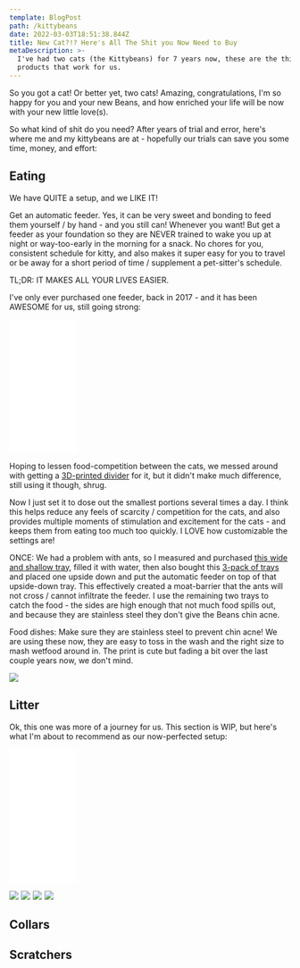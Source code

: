 ```yaml
---
template: BlogPost
path: /kittybeans
date: 2022-03-03T18:51:38.844Z
title: New Cat?!? Here's All The Shit you Now Need to Buy
metaDescription: >-
  I've had two cats (the Kittybeans) for 7 years now, these are the things and
  products that work for us.
---
```

So you got a cat! Or better yet, two cats! Amazing, congratulations, I'm so happy for you and your new Beans, and how enriched your life will be now with your new little love(s). 

So what kind of shit do you need? After years of trial and error, here's where me and my kittybeans are at - hopefully our trials can save you some time, money, and effort: 

## Eating

We have QUITE a setup, and we LIKE IT!

Get an automatic feeder. Yes, it can be very sweet and bonding to feed them yourself / by hand - and you still can! Whenever you want! But get a feeder as your foundation so they are NEVER trained to wake you up at night or way-too-early in the morning for a snack. No chores for you, consistent schedule for kitty, and also makes it super easy for you to travel or be away for a short period of time / supplement a pet-sitter's schedule. 

TL;DR: IT MAKES ALL YOUR LIVES EASIER. 

I've only ever purchased one feeder, back in 2017 - and it has been AWESOME for us, still going strong: 

<iframe style="width:120px;height:240px;" marginwidth="0" marginheight="0" scrolling="no" frameborder="0" src="//ws-na.amazon-adsystem.com/widgets/q?ServiceVersion=20070822&OneJS=1&Operation=GetAdHtml&MarketPlace=US&source=ss&ref=as_ss_li_til&ad_type=product_link&tracking_id=tblogfyi22-20&language=en_US&marketplace=amazon&region=US&placement=B00VIXRB6O&asins=B00VIXRB6O&linkId=6273ab898a2087cb4cd5507a55a7d0d5&show_border=true&link_opens_in_new_window=true"></iframe>

Hoping to lessen food-competition between the cats, we messed around with getting a [3D-printed divider](https://amzn.to/3CjwAos) for it, but it didn't make much difference, still using it though, shrug.

Now I just set it to dose out the smallest portions several times a day. I think this helps reduce any feels of scarcity / competition for the cats, and also provides multiple moments of stimulation and excitement for the cats - and keeps them from eating too much too quickly. I LOVE how customizable the settings are! 

ONCE: We had a problem with ants, so I measured and purchased [this wide and shallow tray](https://amzn.to/3HHlieF), filled it with water, then also bought this [3-pack of trays](https://amzn.to/3Mlp5ll) and placed one upside down and put the automatic feeder on top of that upside-down tray. This effectively created a moat-barrier that the ants will not cross / cannot infiltrate the feeder. I use the remaining two trays to catch the food - the sides are high enough that not much food spills out, and because they are stainless steel they don't give the Beans chin acne. 

Food dishes: Make sure they are stainless steel to prevent chin acne! We are using these now, they are easy to toss in the wash and the right size to mash wetfood around in. The print is cute but fading a bit over the last couple years now, we don't mind. 

<a href="https://www.amazon.com/gp/product/B08MZQX8GL?ie=UTF8&psc=1&linkCode=li1&tag=tblogfyi22-20&linkId=16c7042749da20f1186ecee3504d73df&language=en_US&ref_=as_li_ss_il" target="_blank"><img border="0" src="//ws-na.amazon-adsystem.com/widgets/q?_encoding=UTF8&ASIN=B08MZQX8GL&Format=_SL110_&ID=AsinImage&MarketPlace=US&ServiceVersion=20070822&WS=1&tag=tblogfyi22-20&language=en_US" ></a><img src="https://ir-na.amazon-adsystem.com/e/ir?t=tblogfyi22-20&language=en_US&l=li1&o=1&a=B08MZQX8GL" width="1" height="1" border="0" alt="" style="border:none !important; margin:0px !important;" />

## Litter

Ok, this one was more of a journey for us. This section is WIP, but here's what I'm about to recommend as our now-perfected setup: 



<iframe style="width:120px;height:240px;" marginwidth="0" marginheight="0" scrolling="no" frameborder="0" src="//ws-na.amazon-adsystem.com/widgets/q?ServiceVersion=20070822&OneJS=1&Operation=GetAdHtml&MarketPlace=US&source=ss&ref=as_ss_li_til&ad_type=product_link&tracking_id=tblogfyi22-20&language=en_US&marketplace=amazon&region=US&placement=B001N3JEPK&asins=B001N3JEPK&linkId=d6979422e555caa09894e8656d0edac9&show_border=true&link_opens_in_new_window=true"></iframe>



<a href="https://www.amazon.com/gp/product/B07NPHGL79?ie=UTF8&psc=1&linkCode=li2&tag=tblogfyi22-20&linkId=fd8f8956b70ea5bc55cdbe74a8f6a777&language=en_US&ref_=as_li_ss_il" target="_blank"><img border="0" src="//ws-na.amazon-adsystem.com/widgets/q?_encoding=UTF8&ASIN=B07NPHGL79&Format=_SL160_&ID=AsinImage&MarketPlace=US&ServiceVersion=20070822&WS=1&tag=tblogfyi22-20&language=en_US" ></a><img src="https://ir-na.amazon-adsystem.com/e/ir?t=tblogfyi22-20&language=en_US&l=li2&o=1&a=B07NPHGL79" width="1" height="1" border="0" alt="" style="border:none !important; margin:0px !important;" />  <a href="https://www.amazon.com/gp/product/B07R9K77C6?ie=UTF8&psc=1&linkCode=li2&tag=tblogfyi22-20&linkId=36e96d3bfe56e2cbd4006743adc25ea1&language=en_US&ref_=as_li_ss_il" target="_blank"><img border="0" src="//ws-na.amazon-adsystem.com/widgets/q?_encoding=UTF8&ASIN=B07R9K77C6&Format=_SL160_&ID=AsinImage&MarketPlace=US&ServiceVersion=20070822&WS=1&tag=tblogfyi22-20&language=en_US" ></a><img src="https://ir-na.amazon-adsystem.com/e/ir?t=tblogfyi22-20&language=en_US&l=li2&o=1&a=B07R9K77C6" width="1" height="1" border="0" alt="" style="border:none !important; margin:0px !important;" /> <a href="https://www.amazon.com/gp/product/B001Q9EHIU?ie=UTF8&psc=1&linkCode=li2&tag=tblogfyi22-20&linkId=4bae77eebbaa9ad9e8bb46e104508537&language=en_US&ref_=as_li_ss_il" target="_blank"><img border="0" src="//ws-na.amazon-adsystem.com/widgets/q?_encoding=UTF8&ASIN=B001Q9EHIU&Format=_SL160_&ID=AsinImage&MarketPlace=US&ServiceVersion=20070822&WS=1&tag=tblogfyi22-20&language=en_US" ></a><img src="https://ir-na.amazon-adsystem.com/e/ir?t=tblogfyi22-20&language=en_US&l=li2&o=1&a=B001Q9EHIU" width="1" height="1" border="0" alt="" style="border:none !important; margin:0px !important;" />  <a href="https://www.amazon.com/gp/product/B01DUZZ5IS?ie=UTF8&psc=1&linkCode=li2&tag=tblogfyi22-20&linkId=2762b6bfe2b6f80429a92612ac464ceb&language=en_US&ref_=as_li_ss_il" target="_blank"><img border="0" src="//ws-na.amazon-adsystem.com/widgets/q?_encoding=UTF8&ASIN=B01DUZZ5IS&Format=_SL160_&ID=AsinImage&MarketPlace=US&ServiceVersion=20070822&WS=1&tag=tblogfyi22-20&language=en_US" ></a><img src="https://ir-na.amazon-adsystem.com/e/ir?t=tblogfyi22-20&language=en_US&l=li2&o=1&a=B01DUZZ5IS" width="1" height="1" border="0" alt="" style="border:none !important; margin:0px !important;" />



## Collars



## Scratchers
